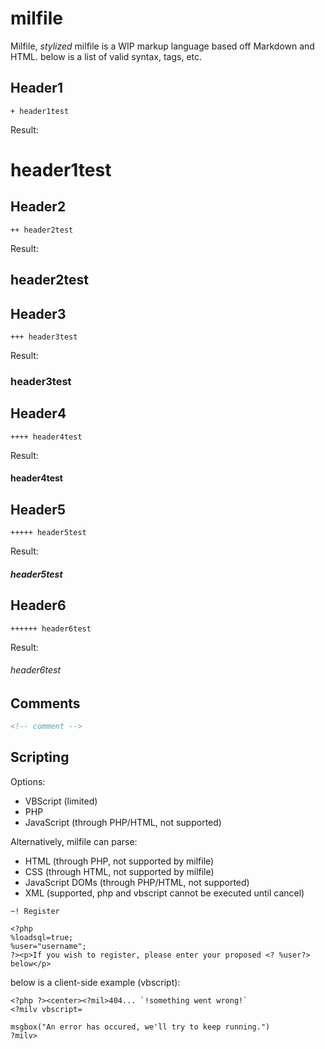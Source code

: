 # milfile

Milfile, <i>stylized</i> milfile is a WIP markup language based off Markdown and HTML. below is a list of valid syntax, tags, etc.


## Header1

```milfile
+ header1test
```

Result:

# header1test

## Header2

```milfile
++ header2test
```

Result: 

## header2test

## Header3

```milfile
+++ header3test
```

Result:

### header3test

## Header4

```milfile
++++ header4test
```

Result:

#### header4test

## Header5

```milfile
+++++ header5test
```

Result:

##### header5test

## Header6

```milfile
++++++ header6test
```

Result:

###### header6test

## Comments

```xml
<!-- comment -->
```

## Scripting

Options:

- VBScript (limited)
- PHP
- JavaScript (through PHP/HTML, not supported)

Alternatively, milfile can parse:

+ HTML (through PHP, not supported by milfile)
+ CSS (through HTML, not supported by milfile)
+ JavaScript DOMs (through PHP/HTML, not supported)
+ XML (supported, php and vbscript cannot be executed until cancel)

```milfile
~! Register

<?php
%loadsql=true;
%user="username";
?><p>If you wish to register, please enter your proposed <? %user?> below</p>
```

below is a client-side example (vbscript):

```milfile
<?php ?><center><?mil>404... `!something went wrong!`
<?milv vbscript=

msgbox("An error has occured, we'll try to keep running.")
?milv>
```

